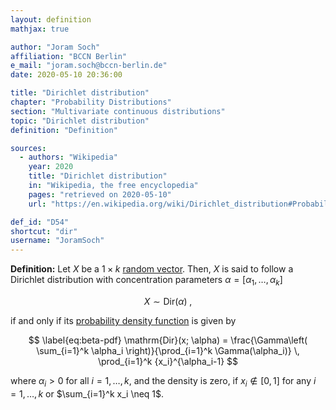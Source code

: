 ```yaml
---
layout: definition
mathjax: true

author: "Joram Soch"
affiliation: "BCCN Berlin"
e_mail: "joram.soch@bccn-berlin.de"
date: 2020-05-10 20:36:00

title: "Dirichlet distribution"
chapter: "Probability Distributions"
section: "Multivariate continuous distributions"
topic: "Dirichlet distribution"
definition: "Definition"

sources:
  - authors: "Wikipedia"
    year: 2020
    title: "Dirichlet distribution"
    in: "Wikipedia, the free encyclopedia"
    pages: "retrieved on 2020-05-10"
    url: "https://en.wikipedia.org/wiki/Dirichlet_distribution#Probability_density_function"

def_id: "D54"
shortcut: "dir"
username: "JoramSoch"
---
```



**Definition:** Let $X$ be a $1 \times k$ [random vector](/D/rvec). Then, $X$ is said to follow a Dirichlet distribution with concentration parameters $\alpha = \left[ \alpha_1, \ldots, \alpha_k \right]$

$$ \label{eq:Dir}
X \sim \mathrm{Dir}(\alpha) \; ,
$$

if and only if its [probability density function](/D/pdf) is given by

$$ \label{eq:beta-pdf}
\mathrm{Dir}(x; \alpha) = \frac{\Gamma\left( \sum_{i=1}^k \alpha_i \right)}{\prod_{i=1}^k \Gamma(\alpha_i)} \, \prod_{i=1}^k {x_i}^{\alpha_i-1}
$$

where $\alpha_i > 0$ for all $i = 1, \ldots, k$, and the density is zero, if $x_i \notin [0,1]$ for any $i = 1, \ldots, k$ or $\sum_{i=1}^k x_i \neq 1$.